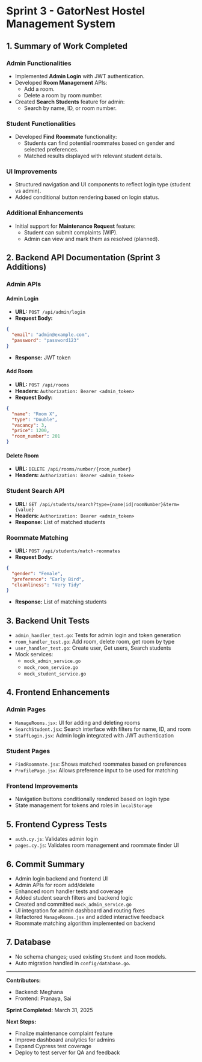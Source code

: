 # Sprint 3 - GatorNest Hostel Management System

## 1. Summary of Work Completed

### Admin Functionalities
- Implemented **Admin Login** with JWT authentication.
- Developed **Room Management** APIs:
  - Add a room.
  - Delete a room by room number.
- Created **Search Students** feature for admin:
  - Search by name, ID, or room number.

### Student Functionalities
- Developed **Find Roommate** functionality:
  - Students can find potential roommates based on gender and selected preferences.
  - Matched results displayed with relevant student details.

### UI Improvements
- Structured navigation and UI components to reflect login type (student vs admin).
- Added conditional button rendering based on login status.

### Additional Enhancements
- Initial support for **Maintenance Request** feature:
  - Student can submit complaints (WIP).
  - Admin can view and mark them as resolved (planned).

## 2. Backend API Documentation (Sprint 3 Additions)

### Admin APIs
#### Admin Login
- **URL:** `POST /api/admin/login`
- **Request Body:**
```json
{
  "email": "admin@example.com",
  "password": "password123"
}
```
- **Response:** JWT token

#### Add Room
- **URL:** `POST /api/rooms`
- **Headers:** `Authorization: Bearer <admin_token>`
- **Request Body:**
```json
{
  "name": "Room X",
  "type": "Double",
  "vacancy": 3,
  "price": 1200,
  "room_number": 201
}
```

#### Delete Room
- **URL:** `DELETE /api/rooms/number/{room_number}`
- **Headers:** `Authorization: Bearer <admin_token>`

### Student Search API
- **URL:** `GET /api/students/search?type={name|id|roomNumber}&term={value}`
- **Headers:** `Authorization: Bearer <admin_token>`
- **Response:** List of matched students

### Roommate Matching
- **URL:** `POST /api/students/match-roommates`
- **Request Body:**
```json
{
  "gender": "Female",
  "preference": "Early Bird",
  "cleanliness": "Very Tidy"
}
```
- **Response:** List of matching students

## 3. Backend Unit Tests
- `admin_handler_test.go`: Tests for admin login and token generation
- `room_handler_test.go`: Add room, delete room, get room by type
- `user_handler_test.go`: Create user, Get users, Search students
- Mock services:
  - `mock_admin_service.go`
  - `mock_room_service.go`
  - `mock_student_service.go`

## 4. Frontend Enhancements
### Admin Pages
- `ManageRooms.jsx`: UI for adding and deleting rooms
- `SearchStudent.jsx`: Search interface with filters for name, ID, and room
- `StaffLogin.jsx`: Admin login integrated with JWT authentication

### Student Pages
- `FindRoommate.jsx`: Shows matched roommates based on preferences
- `ProfilePage.jsx`: Allows preference input to be used for matching

### Frontend Improvements
- Navigation buttons conditionally rendered based on login type
- State management for tokens and roles in `localStorage`

## 5. Frontend Cypress Tests
- `auth.cy.js`: Validates admin login
- `pages.cy.js`: Validates room management and roommate finder UI

## 6. Commit Summary
- Admin login backend and frontend UI
- Admin APIs for room add/delete
- Enhanced room handler tests and coverage
- Added student search filters and backend logic
- Created and committed `mock_admin_service.go`
- UI integration for admin dashboard and routing fixes
- Refactored `ManageRooms.jsx` and added interactive feedback
- Roommate matching algorithm implemented on backend

## 7. Database
- No schema changes; used existing `Student` and `Room` models.
- Auto migration handled in `config/database.go`.

---
**Contributors:**
- Backend: Meghana
- Frontend: Pranaya, Sai

**Sprint Completed:** March 31, 2025

**Next Steps:**
- Finalize maintenance complaint feature
- Improve dashboard analytics for admins
- Expand Cypress test coverage
- Deploy to test server for QA and feedback

